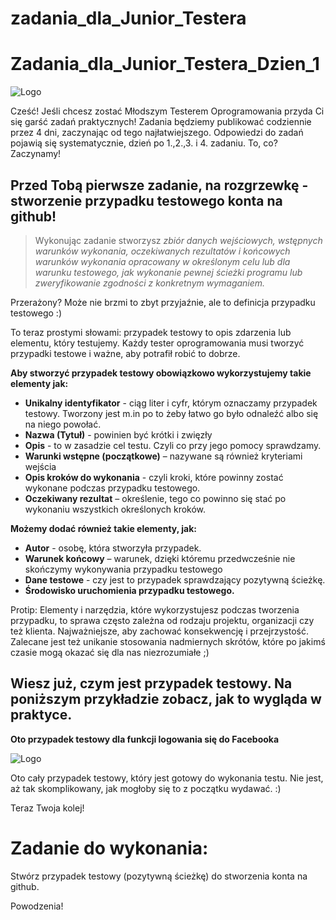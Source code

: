 # zadania_dla_Junior_Testera

# Zadania_dla_Junior_Testera_Dzien_1


<img alt="Logo" src="https://testuj.pl/wp-content/uploads/2018/07/testujpl_logo.png">

Cześć! 
Jeśli chcesz zostać Młodszym Testerem Oprogramowania przyda Ci się garść zadań praktycznych! 
Zadania będziemy publikować codziennie przez 4 dni, zaczynając od tego najłatwiejszego. 
Odpowiedzi do zadań pojawią się systematycznie, dzień po 1.,2.,3. i 4. zadaniu.
To, co? Zaczynamy!



## Przed Tobą pierwsze zadanie, na rozgrzewkę - stworzenie przypadku testowego konta na github!  

> Wykonując zadanie stworzysz *zbiór danych wejściowych, wstępnych warunków wykonania, oczekiwanych rezultatów i końcowych warunków  wykonania opracowany w określonym celu lub dla warunku testowego, jak wykonanie pewnej ścieżki programu lub zweryfikowanie zgodności z konkretnym wymaganiem.* 


Przerażony?
Może nie brzmi to zbyt przyjaźnie, ale to definicja przypadku testowego :)

To teraz prostymi słowami: przypadek testowy to opis zdarzenia lub elementu, który testujemy. Każdy tester oprogramowania musi tworzyć przypadki testowe i ważne, aby potrafił robić to dobrze.



**Aby stworzyć przypadek testowy obowiązkowo wykorzystujemy takie elementy jak:**

* **Unikalny identyfikator** - ciąg liter i cyfr, którym oznaczamy przypadek testowy. Tworzony jest m.in po to żeby łatwo go było odnaleźć albo się na niego powołać.
* **Nazwa (Tytuł)**  - powinien być krótki i zwięzły 
* **Opis** - to w zasadzie cel testu. Czyli co przy jego pomocy sprawdzamy.  
* **Warunki wstępne (początkowe)** – nazywane są również kryteriami wejścia
* **Opis kroków do wykonania** - czyli kroki, które powinny zostać wykonane podczas przypadku testowego.
* **Oczekiwany rezultat** – określenie, tego co powinno się stać po wykonaniu wszystkich określonych kroków.


**Możemy dodać również takie elementy, jak:**

* **Autor** - osobę, która stworzyła przypadek.
* **Warunek końcowy** – warunek, dzięki któremu przedwcześnie nie skończymy wykonywania przypadku testowego
* **Dane testowe** - czy jest to przypadek sprawdzający pozytywną ścieżkę.
* **Środowisko uruchomienia przypadku testowego.**

 
Protip: Elementy i narzędzia, które wykorzystujesz podczas tworzenia przypadku, to sprawa często zależna od rodzaju projektu, organizacji czy też klienta. Najważniejsze, aby zachować konsekwencję i przejrzystość. Zalecane jest też unikanie stosowania nadmiernych skrótów, które po jakimś czasie mogą okazać się dla nas niezrozumiałe ;)



## Wiesz już, czym jest przypadek testowy. Na poniższym przykładzie zobacz, jak to wygląda w praktyce.



**Oto przypadek testowy dla funkcji logowania się do Facebooka**

<img alt="Logo" src="https://testuj.pl/wp-content/uploads/2018/07/przypadek-testowy-testuj.jpg">



Oto cały przypadek testowy, który jest gotowy do wykonania testu.
Nie jest, aż tak skomplikowany, jak mogłoby się to z początku wydawać. :)

Teraz Twoja kolej!

# Zadanie do wykonania:
Stwórz przypadek testowy (pozytywną ścieżkę) do stworzenia konta na github.  

Powodzenia!

